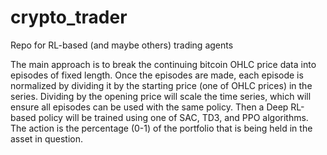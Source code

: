 # crypto_trader
Repo for RL-based (and maybe others) trading agents

The main approach is to break the continuing bitcoin OHLC price data into episodes of fixed length. Once the episodes are made, each episode is normalized by dividing it by the starting price (one of OHLC prices) in the series. Dividing by the opening price will scale the time series, which will ensure all episodes can be used with the same policy. Then a Deep RL-based policy will be trained using one of SAC, TD3, and PPO algorithms. The action is the percentage (0-1) of the portfolio that is being held in the asset in question.
